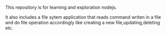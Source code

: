 This repository is for learning and exploration nodejs.

It also includes a file sytem application that reads command writen in a file and do file operation accordingly like creating a new file,updating,deleting etc.
